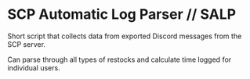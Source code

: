 # SCP Automatic Log Parser // SALP
Short script that collects data from exported Discord messages from the SCP server. 

Can parse through all types of restocks and calculate time logged for individual users.
